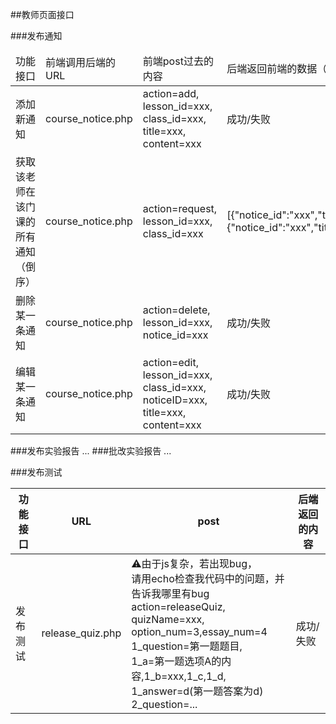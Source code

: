 ##教师页面接口

###发布通知
<table>
    <thead>
    <tr>
        <td>功能接口</td>
        <td>前端调用后端的URL</td>
        <td>前端post过去的内容</td>
        <td>后端返回前端的数据（json）</td>
    </tr>
    </thead>
    <tbody>
    <tr>
        <td>添加新通知</td>
        <td>course_notice.php</td>
        <td>action=add, lesson_id=xxx, class_id=xxx, title=xxx, content=xxx</td>
        <td>成功/失败</td>
    </tr>
    <tr>
        <td>获取该老师在该门课的所有通知（倒序）</td>
        <td>course_notice.php</td>
        <td>action=request, lesson_id=xxx, class_id=xxx </td>
        <td>[{"notice_id":"xxx","title":"xxx","content":"xxx"},{"notice_id":"xxx","title":"xxx","content":"xxx"},...]</td>
    </tr>
    <tr>
        <td>删除某一条通知</td>
        <td>course_notice.php</td>
        <td>action=delete, lesson_id=xxx, notice_id=xxx</td>
        <td>成功/失败</td>
    </tr>
    <tr>
        <td>编辑某一条通知</td>
        <td>course_notice.php</td>
        <td>action=edit, lesson_id=xxx, class_id=xxx, noticeID=xxx, title=xxx, content=xxx</td>
        <td>成功/失败</td>
    </tr>
    </tbody>
</table>

###发布实验报告
...
###批改实验报告
...

###发布测试
<table>
    <thead>
    <tr>
        <th>功能接口</th>
        <th>URL</th>
        <th>post</th>
        <th>后端返回的内容</th>
    </tr>
    </thead>
    <tbody>
    <tr>
        <td>发布测试</td>
        <td>release_quiz.php</td>
        <td>
            ⚠由于js复杂，若出现bug，<br>
            请用echo检查我代码中的问题，并告诉我哪里有bug<br>
            action=releaseQuiz,<br>
            quizName=xxx,<br>
            option_num=3,essay_num=4<br>
            1_question=第一题题目,<br>
            1_a=第一题选项A的内容,1_b=xxx,1_c,1_d,<br>
            1_answer=d(第一题答案为d)<br>
            2_question=... <br>
        </td>
        <td>成功/失败</td>
    </tr>
    </tbody>
</table>